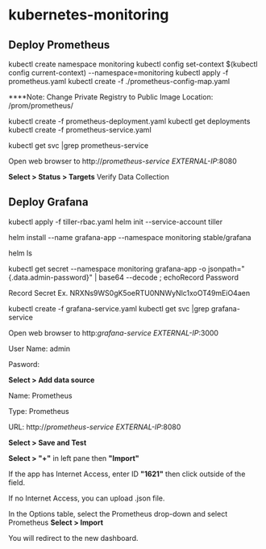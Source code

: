 # kubernetes-monitoring
## Deploy Prometheus
kubectl create namespace monitoring
kubectl config set-context $(kubectl config current-context) --namespace=monitoring 
kubectl apply -f prometheus.yaml 
kubectl create -f ./prometheus-config-map.yaml

****Note: Change Private Registry to Public Image Location: /prom/prometheus/

kubectl create  -f prometheus-deployment.yaml
kubectl get deployments
kubectl create -f prometheus-service.yaml

kubectl get svc |grep prometheus-service

Open web browser to http://*prometheus-service EXTERNAL-IP*:8080

**Select > Status > Targets**
Verify Data Collection

## Deploy Grafana

kubectl apply -f tiller-rbac.yaml 
helm init --service-account tiller

helm install --name grafana-app --namespace monitoring stable/grafana

helm ls

kubectl get secret --namespace monitoring grafana-app -o jsonpath="{.data.admin-password}" | base64 --decode ; echoRecord Password

Record Secret Ex. NRXNs9WS0gK5oeRTU0NNWyNlc1xoOT49mEiO4aen

kubectl create -f grafana-service.yaml
kubectl get svc |grep grafana-service

Open web browser to http:*grafana-service EXTERNAL-IP*:3000

User Name: admin

Pasword: <Output from Above>

**Select > Add data source**

Name: Prometheus

Type: Prometheus

URL: http://*prometheus-service EXTERNAL-IP*:8080

**Select > Save and Test**

**Select > "+"** in left pane then **"Import"**

If the app has Internet Access, enter ID **"1621"** then click outside of the field. 

If no Internet Access, you can upload .json file.

In the Options table, select the Prometheus drop-down and select Prometheus
**Select > Import**

You will redirect to the new dashboard.
